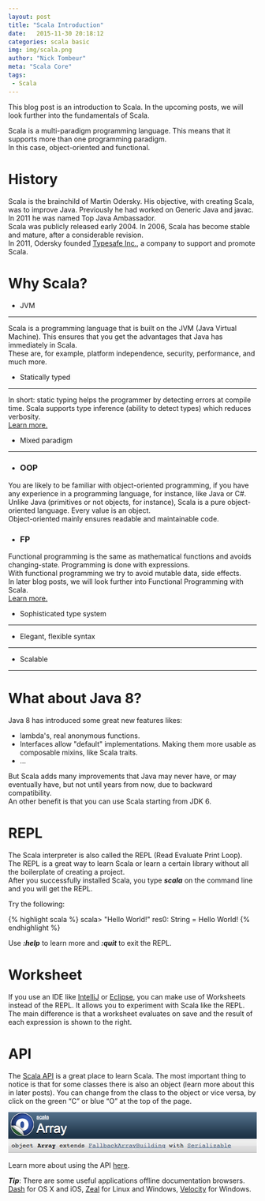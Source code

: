 ```yaml
---
layout: post
title: "Scala Introduction"
date:   2015-11-30 20:18:12
categories: scala basic
img: img/scala.png
author: "Nick Tombeur"
meta: "Scala Core"
tags:
 - Scala
---
```


This blog post is an introduction to Scala. In the upcoming posts, we will look further into the fundamentals of Scala.

Scala is a multi-paradigm programming language. This means that it supports more than one programming paradigm.  
In this case, object-oriented and functional.

History
=======
Scala is the brainchild of Martin Odersky. His objective, with creating Scala, was to improve Java.
Previously he had worked on Generic Java and javac.  
In 2011 he was named Top Java Ambassador.  
Scala was publicly released early 2004. In 2006, Scala has become stable and mature, after a considerable revision.  
In 2011, Odersky founded [Typesafe Inc.](https://www.typesafe.com/), a company to support and promote Scala.

Why Scala?
==========

- JVM
------
Scala is a programming language that is built on the JVM (Java Virtual Machine). This ensures that you get the advantages that Java has immediately in Scala.  
These are, for example, platform independence, security, performance, and much more.

- Statically typed
----------------
In short: static typing helps the programmer by detecting errors at compile time.
Scala supports type inference (ability to detect types) which reduces verbosity.  
[Learn more.](https://en.wikipedia.org/wiki/Type_system#Static_type-checking)

- Mixed paradigm
---------------
  - ### OOP
You are likely to be familiar with object-oriented programming, if you have any experience in a programming language, for instance, like Java or C#.  
Unlike Java (primitives or not objects, for instance), Scala is a pure object-oriented language. Every value is an object.  
Object-oriented mainly ensures readable and maintainable code.

  - ### FP
Functional programming is the same as mathematical functions and avoids changing-state. Programming is done with expressions.  
With functional programming we try to avoid mutable data, side effects.  
In later blog posts, we will look further into Functional Programming with Scala.  
[Learn more.](https://en.wikipedia.org/wiki/Functional_programming)

- Sophisticated type system
---------------------------
- Elegant, flexible syntax
-------------------------
- Scalable
--------

What about Java 8?
==================
Java 8 has introduced some great new features likes:

- lambda's, real anonymous functions.
- Interfaces allow "default" implementations. Making them more usable as composable mixins, like Scala traits.
- ...

But Scala adds many improvements that Java may never have, or may eventually have, but not until years from now, due to backward compatibility.  
An other benefit is that you can use Scala starting from JDK 6.

REPL
====
The Scala interpreter is also called the REPL (Read Evaluate Print Loop).  
The REPL is a great way to learn Scala or learn a certain library without all the boilerplate of creating a project.  
After you successfully installed Scala, you type **_scala_** on the command line and you will get the REPL.  

Try the following:

{% highlight scala %}
scala> "Hello World!"
res0: String = Hello World!
{% endhighlight %}

Use **_:help_** to learn more and **_:quit_** to exit the REPL.

Worksheet
=========
If you use an IDE like [IntelliJ](https://www.jetbrains.com/idea/) or [Eclipse](https://eclipse.org/home/index.php), you can make use of Worksheets instead of the REPL.
It allows you to experiment with Scala like the REPL.  
The main difference is that a worksheet evaluates on save and the result of each expression is shown to the right.

API
====
The [Scala API](http://www.scala-lang.org/api) is a great place to learn Scala. 
The most important thing to notice is that for some classes there is also an object (learn more about this in later posts). 
You can change from the class to the object or vice versa, by click on the green “C” or blue “O” at the top of the page.

![Scala API](/assets/img/scalaAPI.png)

Learn more about using the API [here](http://docs.scala-lang.org/overviews/scaladoc/interface.html).

**_Tip_**: There are some useful applications offline documentation browsers.
[Dash](https://kapeli.com/dash) for OS X and iOS, [Zeal](https://zealdocs.org/) for Linux and Windows, 
[Velocity](https://velocity.silverlakesoftware.com/) for Windows.
